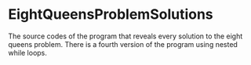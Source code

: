 # EightQueensProblemSolutions
The source codes of the program that reveals every solution to the eight queens problem. There is a fourth version of the program using nested while loops.

